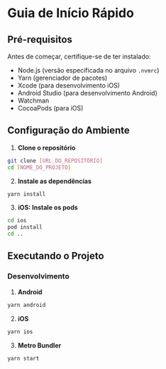 # Guia de Início Rápido

## Pré-requisitos

Antes de começar, certifique-se de ter instalado:

- Node.js (versão especificada no arquivo `.nvmrc`)
- Yarn (gerenciador de pacotes)
- Xcode (para desenvolvimento iOS)
- Android Studio (para desenvolvimento Android)
- Watchman
- CocoaPods (para iOS)

## Configuração do Ambiente

1. **Clone o repositório**

```bash
git clone [URL_DO_REPOSITÓRIO]
cd [NOME_DO_PROJETO]
```

2. **Instale as dependências**

```bash
yarn install
```

3. **iOS: Instale os pods**

```bash
cd ios
pod install
cd ..
```

## Executando o Projeto

### Desenvolvimento

1. **Android**

```bash
yarn android
```

2. **iOS**

```bash
yarn ios
```

3. **Metro Bundler**

```bash
yarn start